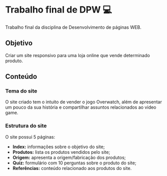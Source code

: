 # Trabalho final de DPW 💻
Trabalho final da disciplina de Desenvolvimento de páginas WEB.
## Objetivo
Criar um site responsivo para uma loja online que vende determinado produto.  
## Conteúdo
### Tema do site
O site criado tem o intuito de vender o jogo Overwatch, além de apresentar um pouco da sua história e compartilhar assuntos relacionados ao video game.
### Estrutura do site
O site possui 5 páginas:
 - **Index:** informações sobre o objetivo do site; 
 - **Produtos:** lista os produtos vendidos pelo site; 
 - **Origem:** apresenta a origem/fabricação dos produtos; 
 - **Quiz:** formulário com 10 perguntas sobre o produto do site; 
 -    **Referências:** conteúdo relacionado aos produtos do site.
